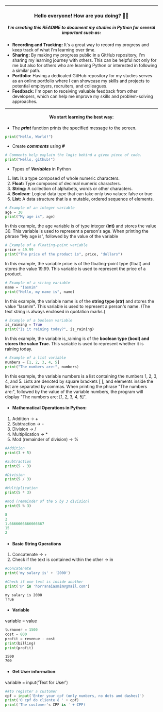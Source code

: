 
---

### <center> Hello everyone! How are you doing? 🙋‍♀ </center>
##### <center> _I'm creating this README to document my studies in Python for several important such as:_ </center>


* **Recording and Tracking:** It's a great way to record my progress and keep track of what I'm learning over time.
* **Sharing:** By making my progress public in a GitHub repository, I'm sharing my learning journey with others. This can be helpful not only for me but also for others who are learning Python or interested in following a similar path.
* **Portfolio:** Having a dedicated GitHub repository for my studies serves as an online portfolio where I can showcase my skills and projects to potential employers, recruiters, and colleagues.
* **Feedback:** I'm open to receiving valuable feedback from other developers, which can help me improve my skills and problem-solving approaches.
---
####   <center> We start learning the best way: </center>

- The _**print**_ function prints the specified message to the screen.

```python
print("Hello, World!")
```
- Create _**comments**_ using **#**

```python
# Comments help explain the logic behind a given piece of code.
print("Hello, github!")
```

- Types of _**Variables**_ in Python 

1. **Int:** Is a type composed of whole numeric characters.<br/>
2. **Float:** Type composed of decimal numeric characters.<br/>
3. **String:** A collection of alphabets, words or other characters.<br/>
4. **Boolean:** Logical data type that can take only two values: false or true
5. **List:** A data structure that is a mutable, ordered sequence of elements.

```python
# Example of an integer variable
age = 30
print("My age is", age)
```
In this example, the age variable is of type integer **(int)** and stores the value 30. This variable is used to represent a person's age. When printing the phrase "My age is", followed by the value of the variable

```python
# Example of a floating-point variable
price = 49.99
print("The price of the product is", price, "dollars")
```
In this example, the variable price is of the floating-point type (float) and stores the value 19.99. This variable is used to represent the price of a product.

```python
# Example of a string variable
name = "Iasmim"
print("Hello, my name is", name)
```
In this example, the variable name is of the **string type (str)** and stores the value "Iasmim". This variable is used to represent a person's name. (The text _string_ is always enclosed in quotation marks.)

```python
# Example of a boolean variable
is_raining = True
print("Is it raining today?", is_raining)
``` 
In this example, the variable is_raining is of the **boolean type (bool) and stores the value True.** This variable is used to represent whether it is raining today. 

```python
# Example of a list variable
numbers = [1, 2, 3, 4, 5]
print("The numbers are:", numbers)
```
In this example, the variable numbers is a list containing the numbers 1, 2, 3, 4, and 5. Lists are denoted by square brackets [ ], and elements inside the list are separated by commas. When printing the phrase "The numbers are:", followed by the value of the variable numbers, the program will display "The numbers are: [1, 2, 3, 4, 5]".

- #### Mathematical Operations in Python:

1. Addition -> +
2. Subtraction -> -
3. Division -> /
4. Multiplication -> *
5. Mod (remainder of division) -> % 

```python
#Addition
print(3 + 5)

#Subtraction
print(5 - 3)

#Division
print(5 / 3)

#Multiplication
print(5 * 3)

#mod (remainder of the 5 by 3 division)
print(5 % 3)
```
```python
8
2
1.6666666666666667
15
2
```
- #### Basic String Operations

1. Concatenate -> +
2. Check if the text is contained within the other -> in

```python
#Concatenate
print('my salary is' + '2000')

#Check if one text is inside another
print('@' in 'horranaiasmim@gmail.com')
```
```
my salary is 2000
True
```
- #### Variable

variable = value

```python
turnover = 1500
cost = 800
profit = revenue - cost
print(billing)
print(profit)
```
```
1500
700
```

- #### Get User information

variable = input('Text for User')

```python
##to register a customer
cpf = input('Enter your cpf (only numbers, no dots and dashes)')
print('O cpf do cliente é ' + cpf)
print('The customer's CPF is ' + CPF)
```
